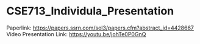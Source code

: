 # CSE713_Individula_Presentation
Paperlink: https://papers.ssrn.com/sol3/papers.cfm?abstract_id=4428667 
Video Presentation Link: https://youtu.be/johTe0P0GnQ
